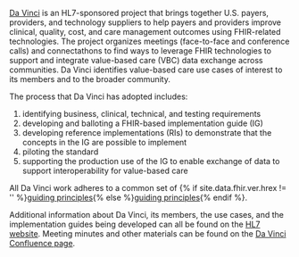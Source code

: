 [Da Vinci](https://www.hl7.org/about/davinci/index.cfm) is an HL7-sponsored project that brings together U.S. payers, providers, and technology suppliers to help payers and providers improve clinical, quality, cost, and care management outcomes using FHIR-related technologies. The project organizes meetings (face-to-face and conference calls) and connectathons to find ways to leverage FHIR technologies to support and integrate value-based care (VBC) data exchange across communities. Da Vinci identifies value-based care use cases of interest to its members and to the broader community.

The process that Da Vinci has adopted includes:
1. identifying business, clinical, technical, and testing requirements
2. developing and balloting a FHIR-based implementation guide (IG)
3. developing reference implementations (RIs) to demonstrate that the concepts in the IG are possible to implement
4. piloting the standard
5. supporting the production use of the IG to enable exchange of data to support interoperability for value-based care

All Da Vinci work adheres to a common set of {% if site.data.fhir.ver.hrex != '' %}[guiding principles]({{site.data.fhir.ver.hrex}}/davinci-guiding-principles.html){% else %}[guiding principles](davinci-guiding-principles.html){% endif %}.

Additional information about Da Vinci, its members, the use cases, and the implementation guides being developed can all be found on the [HL7 website](http://www.hl7.org/about/davinci). Meeting minutes and other materials can be found on the [Da Vinci Confluence page](https://confluence.hl7.org/display/DVP).
